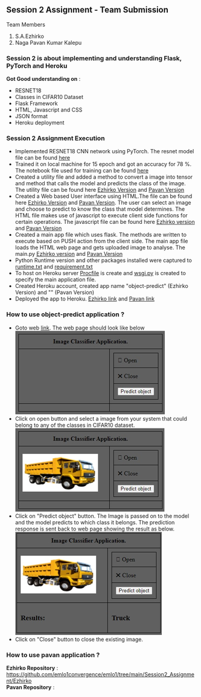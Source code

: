 ## Session 2 Assignment - Team Submission
Team Members
1. S.A.Ezhirko
2. Naga Pavan Kumar Kalepu

### Session 2 is about implementing and understanding Flask, PyTorch and Heroku
**Got Good understanding on** : <br />
* RESNET18
* Classes in CIFAR10 Dataset
* Flask Framework
* HTML, Javascript and CSS
* JSON format
* Heroku deployment

### Session 2 Assignment Execution
* Implemented RESNET18 CNN network using PyTorch. The resnet model file can be found [here](https://github.com/emlo1convergence/emlo1/blob/main/Session2_Assignment/Ezhirko/resnet.py)
* Trained it on local machine for 15 epoch and got an accuracy for 78 %. The notebook file used for training can be found [here](https://github.com/emlo1convergence/emlo1/blob/main/Session2_Assignment/Ezhirko/cifar_train.py)
* Created a utility file and added a method to convert a image into tensor and method that calls the model and predicts the class of the image. The utility file can be found here [Ezhirko Version](https://github.com/emlo1convergence/emlo1/blob/main/Session2_Assignment/Ezhirko/app/torch_utils.py) and [Pavan Version]()
* Created a Web based User interface using HTML.The file can be found here [Ezhirko Version](https://github.com/emlo1convergence/emlo1/blob/main/Session2_Assignment/Ezhirko/app/templates/ObjectPredictorUI.html) and [Pavan Version](). The user can select an image and choose to predict to know the class that model determines. The HTML file makes use of javascript to execute client side functions for certain operations. The javascript file can be found here [Ezhirko version](https://github.com/emlo1convergence/emlo1/blob/main/Session2_Assignment/Ezhirko/app/static/scripts/index.js) and [Pavan Version]()
* Created a main app file which uses flask. The methods are written to execute based on PUSH action from the client side. The main app file loads the HTML web page and gets uploaded image to analyse. The main.py [Ezhirko version](https://github.com/emlo1convergence/emlo1/blob/main/Session2_Assignment/Ezhirko/app/main.py) and [Pavan Version]()
* Python Runtime version and other packages installed were captured to [runtime.txt](https://github.com/emlo1convergence/emlo1/blob/main/Session2_Assignment/Ezhirko/runtime.txt) and [requirement.txt](https://github.com/emlo1convergence/emlo1/blob/main/Session2_Assignment/Ezhirko/requirements.txt)
* To host on Heroku server [Procfile](https://github.com/emlo1convergence/emlo1/blob/main/Session2_Assignment/Ezhirko/Procfile) is create and [wsgi.py](https://github.com/emlo1convergence/emlo1/blob/main/Session2_Assignment/Ezhirko/wsgi.py) is created to specify the main application file.
* Created Heroku account, created app name "object-predict" (Ezhirko Version) and "" (Pavan Version)
* Deployed the app to Heroku. [Ezhirko link](https://object-predict.herokuapp.com/) and [Pavan link]()

### How to use object-predict application ?
* Goto web [link](https://object-predict.herokuapp.com/). The web page should look like below <br />
![](Images/Homepage.jpg)
* Click on open button and select a image from your system that could belong to any of the classes in CIFAR10 dataset.
![](Images/Select.jpg)
* Click on "Predict object" button. The Image is passed on to the model and the model predicts to which class it belongs. The prediction response is sent back to web page showing the result as below.
![](Images/Result.jpg)
* Click on "Close" button to close the existing image.

### How to use pavan application ?


**Ezhirko Repository** : https://github.com/emlo1convergence/emlo1/tree/main/Session2_Assignment/Ezhirko <br />
**Pavan Repository** :
